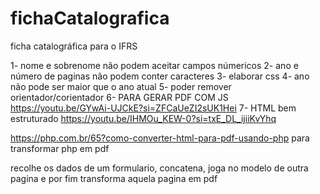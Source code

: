 # fichaCatalografica
ficha catalográfica para o IFRS

1- nome e sobrenome não podem aceitar campos númericos
2- ano e número de paginas não podem conter caracteres
3- elaborar css
4- ano não pode ser maior que o ano atual
5- poder remover orientador/corientador
6- PARA GERAR PDF COM JS https://youtu.be/GYwAi-UJCkE?si=ZFCaUeZI2sUK1Hei
7- HTML bem estruturado https://youtu.be/IHMOu_KEW-0?si=txE_DL_ijiiKvYhq

https://php.com.br/65?como-converter-html-para-pdf-usando-php
para transformar php em pdf

recolhe os dados de um formulario, concatena, 
joga no modelo de outra pagina e por fim transforma aquela pagina em pdf
